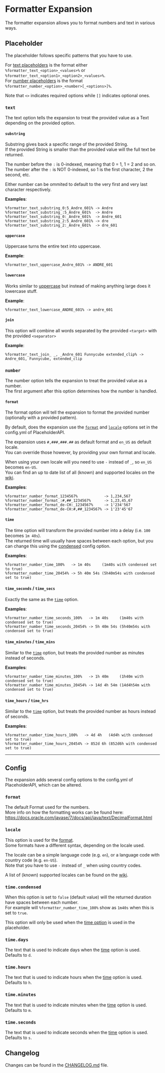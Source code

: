 [wiki]: https://wiki.powerplugins.net/wiki/formatter-expansion
[changelog]: https://github.com/Andre601/Formatter-Expansion/blob/master/CHANGELOG.md

# Formatter Expansion
The formatter expansion allows you to format numbers and text in various ways.

## Placeholder
The placeholder follows specific patterns that you have to use.  

For [text placeholders](#text) is the format either `%formatter_text_<option>_<values>%` or `%formatter_text_<option1>_<option2>_<values>%`.  
For [number placeholders](#number) is the format `%formatter_number_<option>_<number>[_<options>]%`.

Note that `<>` indicates required options while `[]` indicates optional ones.

### `text`
The text option tells the expansion to treat the provided value as a Text depending on the provided option.

#### `substring`
Substring gives back a specific range of the provided String.  
If the provided String is smaller than the provided value will the full text be returned.

The number before the `:` is 0-indexed, meaning that 0 = 1, 1 = 2 and so on.  
The number after the `:` is NOT 0-indexed, so 1 is the first character, 2 the second, etc.

Either number can be ommited to default to the very first and very last character respectively.

**Examples**:  
```
%formatter_text_substring_0:5_Andre_601% -> Andre
%formatter_text_substring_:5_Andre_601%  -> Andre
%formatter_text_substring_0:_Andre_601%  -> Andre_601
%formatter_text_substring_2:5_Andre_601% -> dre
%formatter_text_substring_2:_Andre_601%  -> dre_601
```

#### `uppercase`
Uppercase turns the entire text into uppercase.

**Example**:  
```
%formatter_text_uppercase_Andre_601% -> ANDRE_601
```

#### `lowercase`
Works similar to [uppercase](#uppercase) but instead of making anything large does it lowercase stuff.

**Example**:  
```
%formatter_text_lowercase_ANDRE_601% -> andre_601
```

#### `join`
This option will combine all words separated by the provided `<target>` with the provided `<separator>`

**Example**:  
```
%formatter_text_join_ _, _Andre_601 Funnycube extended_clip% -> Andre_601, Funnycube, extended_clip
```

### `number`
The number option tells the expansion to treat the provided value as a number.  
The first argument after this option determines how the number is handled.

#### `format`
The format option will tell the expansion to format the provided number (optionally with a provided pattern).

By default, does the expansion use the [`format`](#format-1) and [`locale`](#locale) options set in the config.yml of PlaceholderAPI.

The expansion uses `#,###,###.##` as default format and `en_US` as default locale.  
You can override those however, by providing your own format and locale.

When using your own locale will you need to use `-` instead of `_`, so `en_US` becomes `en-US`.  
You can find an up to date list of all (known) and supported locales on the [wiki].

**Examples**:  
```
%formatter_number_format_1234567%            -> 1,234,567
%formatter_number_format_:#,##_1234567%      -> 1,23,45,67
%formatter_number_format_de-CH:_1234567%     -> 1'234'567
%formatter_number_format_de-CH:#,##_1234567% -> 1'23'45'67
```

#### `time`
The time option will transform the provided number into a delay (i.e. `100` becomes `1m 40s`).  
The returned time will usually have spaces between each option, but you can change this using the [condensed](#timecondensed) config option.

**Examples**:  
```
%formatter_number_time_100%   -> 1m 40s     (1m40s with condensed set to true)
%formatter_number_time_20454% -> 5h 40m 54s (5h40m54s with condensed set to true)
```

#### `time_seconds` / `time_secs`
Exactly the same as the [`time`](#time) option.

**Examples**:
```
%formatter_number_time_seconds_100%   -> 1m 40s     (1m40s with condensed set to true)
%formatter_number_time_seconds_20454% -> 5h 40m 54s (5h40m54s with condensed set to true)
```

#### `time_minutes` / `time_mins`
Similar to the [`time`](#time) option, but treats the provided number as minutes instead of seconds.

**Examples**:
```
%formatter_number_time_minutes_100%   -> 1h 40m     (1h40m with condensed set to true)
%formatter_number_time_minutes_20454% -> 14d 4h 54m (14d4h54m with condensed set to true)
```

#### `time_hours` / `time_hrs`
Similar to the [`time`](#time) option, but treats the provided number as hours instead of seconds.

**Examples**:
```
%formatter_number_time_hours_100%   -> 4d 4h   (4d4h with condensed set to true)
%formatter_number_time_hours_20454% -> 852d 6h (852d6h with condensed set to true)
```

----
## Config
The expansion adds several config options to the config.yml of PlaceholderAPI, which can be altered.

### `format`
The default Format used for the numbers.  
More info on how the formatting works can be found here: https://docs.oracle.com/javase/7/docs/api/java/text/DecimalFormat.html

### `locale`
This option is used for the [format](#format).  
Some formats have a different syntax, depending on the locale used.

The locale can be a simple language code (e.g. `en`), or a language code with country code (e.g. `en-US`).  
Note that you have to use `-` instead of `_` when using country codes.

A list of (known) supported locales can be found on the [wiki].

### `time.condensed`
When this option is set to `false` (default value) will the returned duration have spaces between each number.  
For example will `%formatter_number_time_100%` show as `1m40s` when this is set to `true`.

This option will only be used when the [time option](#time) is used in the placeholder.

### `time.days`
The text that is used to indicate days when the [time](#time) option is used.  
Defaults to `d`.

### `time.hours`
The text that is used to indicate hours when the [time](#time) option is used.  
Defaults to `h`.

### `time.minutes`
The text that is used to indicate minutes when the [time](#time) option is used.  
Defaults to `m`.

### `time.seconds`
The text that is used to indicate seconds when the [time](#time) option is used.  
Defaults to `s`.

## Changelog
Changes can be found in the [CHANGELOG.md][changelog] file.